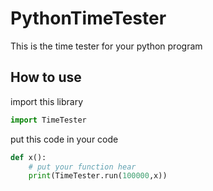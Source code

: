 # PythonTimeTester

This is the time tester for your python program

## How to use

import this library

```python
import TimeTester
```

put this code in your code

```python
def x():
    # put your function hear
	print(TimeTester.run(100000,x))
```

